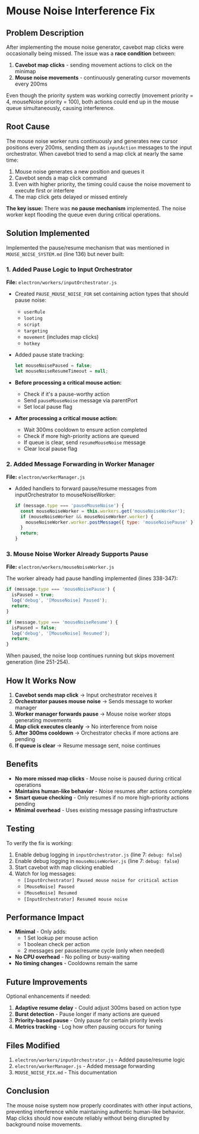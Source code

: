 # Mouse Noise Interference Fix

## Problem Description

After implementing the mouse noise generator, cavebot map clicks were occasionally being missed. The issue was a **race condition** between:

1. **Cavebot map clicks** - sending movement actions to click on the minimap
2. **Mouse noise movements** - continuously generating cursor movements every 200ms

Even though the priority system was working correctly (movement priority = 4, mouseNoise priority = 100), both actions could end up in the mouse queue simultaneously, causing interference.

## Root Cause

The mouse noise worker runs continuously and generates new cursor positions every 200ms, sending them as `inputAction` messages to the input orchestrator. When cavebot tried to send a map click at nearly the same time:

1. Mouse noise generates a new position and queues it
2. Cavebot sends a map click command
3. Even with higher priority, the timing could cause the noise movement to execute first or interfere
4. The map click gets delayed or missed entirely

**The key issue:** There was **no pause mechanism** implemented. The noise worker kept flooding the queue even during critical operations.

## Solution Implemented

Implemented the pause/resume mechanism that was mentioned in `MOUSE_NOISE_SYSTEM.md` (line 136) but never built:

### 1. Added Pause Logic to Input Orchestrator

**File:** `electron/workers/inputOrchestrator.js`

- Created `PAUSE_MOUSE_NOISE_FOR` set containing action types that should pause noise:
  - `userRule`
  - `looting`
  - `script`
  - `targeting`
  - `movement` (includes map clicks)
  - `hotkey`

- Added pause state tracking:

  ```javascript
  let mouseNoisePaused = false;
  let mouseNoiseResumeTimeout = null;
  ```

- **Before processing a critical mouse action:**
  - Check if it's a pause-worthy action
  - Send `pauseMouseNoise` message via parentPort
  - Set local pause flag

- **After processing a critical mouse action:**
  - Wait 300ms cooldown to ensure action completed
  - Check if more high-priority actions are queued
  - If queue is clear, send `resumeMouseNoise` message
  - Clear local pause flag

### 2. Added Message Forwarding in Worker Manager

**File:** `electron/workerManager.js`

- Added handlers to forward pause/resume messages from inputOrchestrator to mouseNoiseWorker:
  ```javascript
  if (message.type === 'pauseMouseNoise') {
    const mouseNoiseWorker = this.workers.get('mouseNoiseWorker');
    if (mouseNoiseWorker && mouseNoiseWorker.worker) {
      mouseNoiseWorker.worker.postMessage({ type: 'mouseNoisePause' });
    }
    return;
  }
  ```

### 3. Mouse Noise Worker Already Supports Pause

**File:** `electron/workers/mouseNoiseWorker.js`

The worker already had pause handling implemented (lines 338-347):

```javascript
if (message.type === 'mouseNoisePause') {
  isPaused = true;
  log('debug', '[MouseNoise] Paused');
  return;
}

if (message.type === 'mouseNoiseResume') {
  isPaused = false;
  log('debug', '[MouseNoise] Resumed');
  return;
}
```

When paused, the noise loop continues running but skips movement generation (line 251-254).

## How It Works Now

1. **Cavebot sends map click** → Input orchestrator receives it
2. **Orchestrator pauses mouse noise** → Sends message to worker manager
3. **Worker manager forwards pause** → Mouse noise worker stops generating movements
4. **Map click executes cleanly** → No interference from noise
5. **After 300ms cooldown** → Orchestrator checks if more actions are pending
6. **If queue is clear** → Resume message sent, noise continues

## Benefits

- **No more missed map clicks** - Mouse noise is paused during critical operations
- **Maintains human-like behavior** - Noise resumes after actions complete
- **Smart queue checking** - Only resumes if no more high-priority actions pending
- **Minimal overhead** - Uses existing message passing infrastructure

## Testing

To verify the fix is working:

1. Enable debug logging in `inputOrchestrator.js` (line 7: `debug: false`)
2. Enable debug logging in `mouseNoiseWorker.js` (line 7: `debug: false`)
3. Start cavebot with map clicking enabled
4. Watch for log messages:
   - `[InputOrchestrator] Paused mouse noise for critical action`
   - `[MouseNoise] Paused`
   - `[MouseNoise] Resumed`
   - `[InputOrchestrator] Resumed mouse noise`

## Performance Impact

- **Minimal** - Only adds:
  - 1 Set lookup per mouse action
  - 1 boolean check per action
  - 2 messages per pause/resume cycle (only when needed)
- **No CPU overhead** - No polling or busy-waiting
- **No timing changes** - Cooldowns remain the same

## Future Improvements

Optional enhancements if needed:

1. **Adaptive resume delay** - Could adjust 300ms based on action type
2. **Burst detection** - Pause longer if many actions are queued
3. **Priority-based pause** - Only pause for certain priority levels
4. **Metrics tracking** - Log how often pausing occurs for tuning

## Files Modified

1. `electron/workers/inputOrchestrator.js` - Added pause/resume logic
2. `electron/workerManager.js` - Added message forwarding
3. `MOUSE_NOISE_FIX.md` - This documentation

## Conclusion

The mouse noise system now properly coordinates with other input actions, preventing interference while maintaining authentic human-like behavior. Map clicks should now execute reliably without being disrupted by background noise movements.
